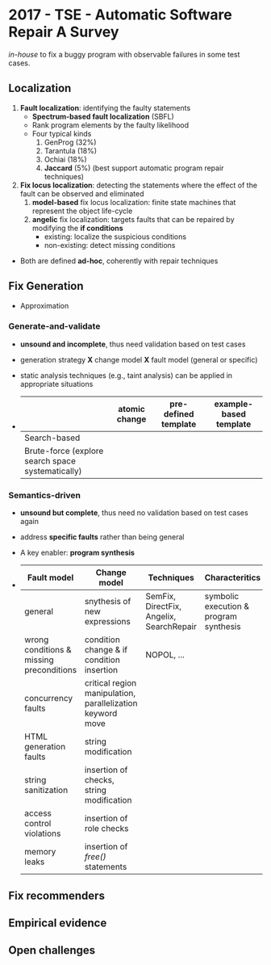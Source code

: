 # 2017 - TSE - Automatic Software Repair A Survey

*in-house* to fix a buggy program with observable failures in some test cases.

## Localization

1. **Fault localization**: identifying the faulty statements
   - **Spectrum-based fault localization** (SBFL)
   - Rank program elements by the faulty likelihood
   - Four typical kinds
     1. GenProg (32%)
     2. Tarantula (18%)
     3. Ochiai (18%)
     4.  **Jaccard** (5%) (best support automatic program repair techniques)
2. **Fix locus localization**: detecting the statements where the effect of the fault can be observed and eliminated
   1. **model-based** fix locus localization: finite state machines that represent the object life-cycle
   2. **angelic** fix localization: targets faults that can be repaired by modifying the **if conditions**
      - existing: localize the suspicious conditions
      - non-existing: detect missing conditions

- Both are defined **ad-hoc**, coherently with repair techniques

## Fix Generation

- Approximation

### Generate-and-validate

- **unsound and incomplete**, thus need validation based on test cases

- generation strategy **X** change model **X** fault model (general or specific)

- static analysis techniques (e.g., taint analysis) can be applied in appropriate situations

- |                                                   | atomic change | pre-defined template | example-based template |
  | ------------------------------------------------- | ------------- | -------------------- | ---------------------- |
  | Search-based                                      |               |                      |                        |
  | Brute-force (explore search space systematically) |               |                      |                        |

### Semantics-driven

- **unsound but complete**, thus need no validation based on test cases again

- address **specific faults** rather than being general

- A key enabler: **program synthesis**

- | Fault model                              | Change model                                               | Techniques                               | Characteritics                         |
  | ---------------------------------------- | ---------------------------------------------------------- | ---------------------------------------- | -------------------------------------- |
  | general                                  | snythesis of new expressions                               | SemFix, DirectFix, Angelix, SearchRepair | symbolic execution & program synthesis |
  | wrong conditions & missing preconditions | condition change & if condition insertion                  | NOPOL, ...                               |                                        |
  | concurrency faults                       | critical region manipulation, parallelization keyword move |                                          |                                        |
  | HTML generation faults                   | string modification                                        |                                          |                                        |
  | string sanitization                      | insertion of checks, string modification                   |                                          |                                        |
  | access control violations                | insertion of role checks                                   |                                          |                                        |
  | memory leaks                             | insertion of *free()* statements                           |                                          |                                        |

## Fix recommenders

## Empirical evidence

## Open challenges